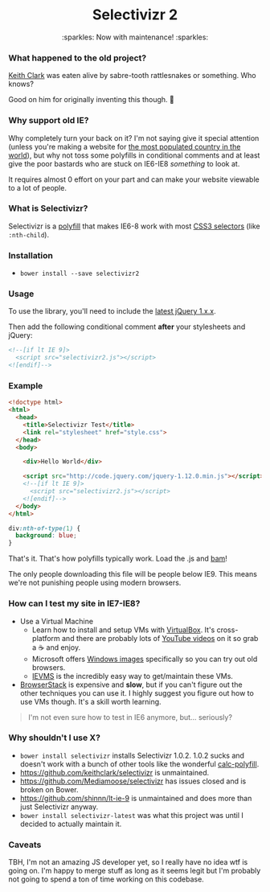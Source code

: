 <h1 align="center">Selectivizr 2</h1>
<p align="center">
  :sparkles: Now with maintenance! :sparkles:
</p>

### What happened to the old project?
[Keith Clark](https://github.com/keithclark) was eaten alive by sabre-tooth rattlesnakes or something. Who knows?

Good on him for originally inventing this though. :beers:

### Why support old IE?
Why completely turn your back on it? I'm not saying give it special attention (unless you're making a website for [the most populated country in the world](https://www.techinasia.com/windows-xp-now-dead-but-200-million-machines-in-china-still-using-it)), but why not toss some polyfills in conditional comments and at least give the poor bastards who are stuck on IE6-IE8 *something* to look at.

It requires almost 0 effort on your part and can make your website viewable to a lot of people.

### What is Selectivizr?
Selectivizr is a [polyfill](https://en.wikipedia.org/wiki/Polyfill) that makes IE6-8 work with most [CSS3 selectors](https://www.w3.org/TR/selectors/#selectors) (like `:nth-child`).

### Installation
- `bower install --save selectivizr2`

### Usage
To use the library, you'll need to include the [latest jQuery 1.x.x](https://jquery.com/download/).

Then add the following conditional comment **after** your stylesheets and jQuery:

```html
<!--[if lt IE 9]>
  <script src="selectivizr2.js"></script>
<![endif]-->
```

### Example

```html
<!doctype html>
<html>
  <head>
    <title>Selectivizr Test</title>
    <link rel="stylesheet" href="style.css">
  </head>
  <body>

    <div>Hello World</div>

    <script src="http://code.jquery.com/jquery-1.12.0.min.js"></script>
    <!--[if lt IE 9]>
      <script src="selectivizr2.js"></script>
    <![endif]-->
  </body>
</html>
```

```css
div:nth-of-type(1) {
  background: blue;
}
```

That's it. That's how polyfills typically work. Load the .js and [bam](https://www.youtube.com/watch?v=8dxpMxULHnA)!

The only people downloading this file will be people below IE9. This means we're not punishing people using modern browsers.

### How can I test my site in IE7-IE8?
- Use a Virtual Machine
  - Learn how to install and setup VMs with [VirtualBox](https://www.virtualbox.org/). It's cross-platform and there are probably lots of [YouTube videos](https://www.youtube.com/results?search_query=virtualbox) on it so grab a :coffee: and enjoy.
  - Microsoft offers [Windows images](https://dev.windows.com/en-us/microsoft-edge/tools/vms) specifically so you can try out old browsers.
  - [IEVMS](https://github.com/xdissent/ievms) is the incredibly easy way to get/maintain these VMs.
- [BrowserStack](http://browserstack.com) is expensive and **slow**, but if you can't figure out the other techniques you can use it. I highly suggest you figure out how to use VMs though. It's a skill worth learning.

> I'm not even sure how to test in IE6 anymore, but... seriously?

### Why shouldn't I use X?
- `bower install selectivizr` installs Selectivizr 1.0.2. 1.0.2 sucks and doesn't work with a bunch of other tools like the wonderful [calc-polyfill](https://github.com/closingtag/calc-polyfill).
- https://github.com/keithclark/selectivizr is unmaintained.
- https://github.com/Mediamoose/selectivizr has issues closed and is broken on Bower.
- https://github.com/shinnn/lt-ie-9 is unmaintained and does more than just Selectivizr anyway.
- `bower install selectivizr-latest` was what this project was until I decided to actually maintain it.

### Caveats
TBH, I'm not an amazing JS developer yet, so I really have no idea wtf is going on. I'm happy to merge stuff as long as it seems legit but I'm probably not going to spend a ton of time working on this codebase.

